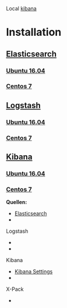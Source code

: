 Local [kibana](http://elk-stack.example.com:5601)

Installation
====

## [Elasticsearch](../elasticsearch)

### [Ubuntu 16.04 ](../ubuntu1604)

### [Centos 7](../centos7)

## [Logstash](../logstash)

### [Ubuntu 16.04 ](../ubuntu1604)

### [Centos 7](../centos7)

## [Kibana](../kibana)

### [Ubuntu 16.04 ](../ubuntu1604)

### [Centos 7](../centos7)

**Quellen:**

* [Elasticsearch ](../elasticsearch)
* []()

Logstash
* []()
* []()

Kibana
* [Kibana Settings](https://www.elastic.co/guide/en/kibana/current/settings.html)
* []()

X-Pack
* []()
